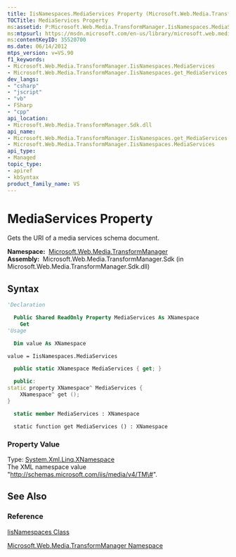 ```yaml
---
title: IisNamespaces.MediaServices Property (Microsoft.Web.Media.TransformManager)
TOCTitle: MediaServices Property
ms:assetid: P:Microsoft.Web.Media.TransformManager.IisNamespaces.MediaServices
ms:mtpsurl: https://msdn.microsoft.com/en-us/library/microsoft.web.media.transformmanager.iisnamespaces.mediaservices(v=VS.90)
ms:contentKeyID: 35520700
ms.date: 06/14/2012
mtps_version: v=VS.90
f1_keywords:
- Microsoft.Web.Media.TransformManager.IisNamespaces.MediaServices
- Microsoft.Web.Media.TransformManager.IisNamespaces.get_MediaServices
dev_langs:
- "csharp"
- "jscript"
- "vb"
- FSharp
- "cpp"
api_location:
- Microsoft.Web.Media.TransformManager.Sdk.dll
api_name:
- Microsoft.Web.Media.TransformManager.IisNamespaces.get_MediaServices
- Microsoft.Web.Media.TransformManager.IisNamespaces.MediaServices
api_type:
- Managed
topic_type:
- apiref
- kbSyntax
product_family_name: VS
---
```


# MediaServices Property

Gets the URI of a media services schema document.

**Namespace:**  [Microsoft.Web.Media.TransformManager](microsoft-web-media-transformmanager-namespace.md)  
**Assembly:**  Microsoft.Web.Media.TransformManager.Sdk (in Microsoft.Web.Media.TransformManager.Sdk.dll)

## Syntax

```vb
'Declaration

  Public Shared ReadOnly Property MediaServices As XNamespace
    Get
'Usage

  Dim value As XNamespace

value = IisNamespaces.MediaServices
```

```csharp
  public static XNamespace MediaServices { get; }
```

```cpp
  public:
static property XNamespace^ MediaServices {
    XNamespace^ get ();
}
```

``` fsharp
  static member MediaServices : XNamespace
```

```jscript
  static function get MediaServices () : XNamespace
```

### Property Value

Type: [System.Xml.Linq.XNamespace](https://msdn.microsoft.com/library/bb291898)  
The XML namespace value "http://schemas.microsoft.com/iis/media/v4/TM\#".  

## See Also

### Reference

[IisNamespaces Class](iisnamespaces-class-microsoft-web-media-transformmanager.md)

[Microsoft.Web.Media.TransformManager Namespace](microsoft-web-media-transformmanager-namespace.md)

